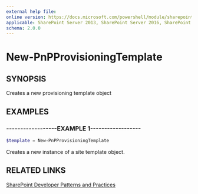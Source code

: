 ```yaml
---
external help file:
online version: https://docs.microsoft.com/powershell/module/sharepoint-pnp/new-pnpprovisioningtemplate
applicable: SharePoint Server 2013, SharePoint Server 2016, SharePoint Server 2019, SharePoint Online
schema: 2.0.0
---
```


# New-PnPProvisioningTemplate

## SYNOPSIS
Creates a new provisioning template object

## EXAMPLES

### ------------------EXAMPLE 1------------------
```powershell
$template = New-PnPProvisioningTemplate
```

Creates a new instance of a site template object.

## RELATED LINKS

[SharePoint Developer Patterns and Practices](https://aka.ms/sppnp)